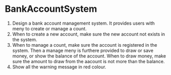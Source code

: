 # BankAccountSystem
1. Design a bank account management system. It provides users with meny to create or manage a count.
2. When to create a new account, make sure the new account not exists in the system.
3. When to manage a count, make sure the account is registered in the system. Then a manage meny is furthere provided to draw or save money, or show the balance of the account. When to draw money, make sure the amount to draw from the aacount is not more than the balance.
4. Show all the warning message in red colour.
